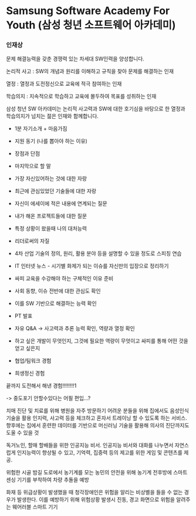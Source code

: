 # Samsung Software Academy For Youth (삼성 청년 소프트웨어 아카데미)

### 인재상

문제 해결능력을 갖춘 경쟁력 있는 차세대 SW인력을 양성합니다.

논리적 사고 : SW의 개념과 원리를 이해하고 규칙을 찾아 문제를 해결하는 인재

열정 : 열정과 도전정신으로 교육에 적극 참여하는 인재

학습의지 : 지속적으로 학습하고 교육에 몰두하여 목표를 성취하는 인재

삼성 청년 SW 아카데미는 논리적 사고력과 SW에 대한 호기심을 바탕으로 한 열정과 학습의지가 넘치는 젊은 인재와 함께합니다.

* 1분 자기소개 + 마음가짐

* 지원 동기 (나를 뽑아야 하는 이유)

* 장점과 단점

* 마지막으로 할 말

* 가장 자신있어하는 것에 대한 자랑

* 최근에 관심있었던 기술들에 대한 자랑

* 자신이 에세이에 적은 내용에 연계되는 질문

* 내가 해온 프로젝트들에 대한 질문

* 특정 상황이 왔을때 나의 대처능력

* 리더로써의 자질

* 4차 산업 기술의 정의, 원리, 활용 분야 등을 설명할 수 있을 정도로 스피칭 연습

* IT 인터넷 뉴스 - 시기별 화제가 되는 이슈를 자신만의 입장으로 정리하기

* 싸피 교육을 수강해야 하는 구체적인 이유 준비

* 사회 동향, 이슈 전반에 대한 관심도 확인

* 이를 SW 기반으로 해결하는 능력 확인

* PT 발표

* 자유 Q&A -> 사고력과 추론 능력 확인, 역량과 열정 확인

* 하고 싶은 개발이 무엇인지, 그것에 필요한 역량이 무엇이고 싸피를 통해 어떤 것을 얻고 싶은지

* 협업/팀워크 경험

* 희생정신 경험





끝까지 도전해서 해낸 경험!!!!!!!!1

-> 중도포기 안할수있다는 어필 편입...?













치매 진단 및 치료를 위해 병원을 자주 방문하기 어려운 분들을 위해 집에서도 음성인식 기술을 활용 인지력, 사고력 등을 체크하고 혼자서 트레이닝 할 수 있도록 하는 서비스. 향후에는 집에서 훈련한 데이터를 기반으로 머신러닝 기술을 활용해 의사의 진단까지도 도울 수 있을 것



독거노인, 할매 할배들을 위한 인공지능 비서. 인공지능 비서와 대화를 나누면서 자연스럽게 인지능력이 향상될 수 있고, 기억력, 집중력 등의 제고를 위한 게임 및 콘텐츠를 제공.



위험한 시골 밤길 도로에서 농기계를 모는 농민의 안전을 위해 농기계 전후방에 스마트 센싱 기기를 부착하여 차량 추돌을 예방



화재 등 위급상황이 발생했을 때 청각장애인은 위험을 알리는 비상벨을 들을 수 없는 경우가 발생한다. 이를 예방하기 위해 위험상황 발생시 진동, 경고 화면으로 위험을 알려주는 웨어러블 스마트 기기



